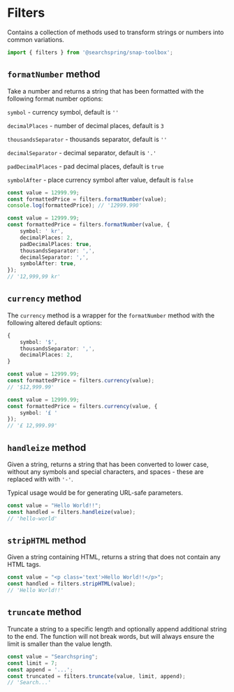 # Filters
Contains a collection of methods used to transform strings or numbers into common variations.

```typescript
import { filters } from '@searchspring/snap-toolbox';
```

## `formatNumber` method
Take a number and returns a string that has been formatted with the following format number options: 

`symbol` - currency symbol, default is `''`

`decimalPlaces` - number of decimal places, default is `3`

`thousandsSeparator` - thousands separator, default is `''`

`decimalSeparator` - decimal separator, default is `'.'`

`padDecimalPlaces` - pad decimal places, default is `true`

`symbolAfter` - place currency symbol after value, default is `false`

```typescript
const value = 12999.99;
const formattedPrice = filters.formatNumber(value);
console.log(formattedPrice); // '12999.990'
```

```typescript
const value = 12999.99;
const formattedPrice = filters.formatNumber(value, {
	symbol: ' kr',
	decimalPlaces: 2,
	padDecimalPlaces: true,
	thousandsSeparator: ',',
	decimalSeparator: ',',
	symbolAfter: true,
});
// '12,999,99 kr'
```

## `currency` method
The `currency` method is a wrapper for the `formatNumber` method with the following altered default options:

```typescript
{
	symbol: '$',
	thousandsSeparator: ',',
	decimalPlaces: 2,
}
```

```typescript
const value = 12999.99;
const formattedPrice = filters.currency(value);
// '$12,999.99'
```

```typescript
const value = 12999.99;
const formattedPrice = filters.currency(value, {
	symbol: '£ '
}); 
// '£ 12,999.99'
```


## `handleize` method
Given a string, returns a string that has been converted to lower case, without any symbols and special characters, and spaces - these are replaced with with `'-'`.

Typical usage would be for generating URL-safe parameters.

```typescript
const value = "Hello World!!";
const handled = filters.handleize(value);
// 'hello-world'
```

## `stripHTML` method
Given a string containing HTML, returns a string that does not contain any HTML tags.

```typescript
const value = "<p class='text'>Hello World!!</p>";
const handled = filters.stripHTML(value);
// 'Hello World!!'
```

## `truncate` method
Truncate a string to a specific length and optionally append additional string to the end. The function will not break words, but will always ensure the limit is smaller than the value length.

```typescript
const value = "Searchspring";
const limit = 7;
const append = '...';
const truncated = filters.truncate(value, limit, append);
// 'Search...'
```
